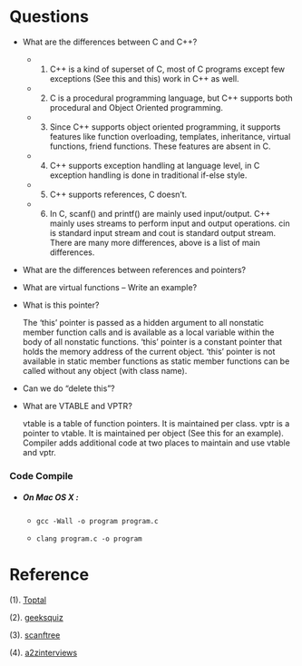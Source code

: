 # Questions
+ What are the differences between C and C++?

  + 1) C++ is a kind of superset of C, most of C programs except few exceptions (See this and this) work in C++ as well.
  + 2) C is a procedural programming language, but C++ supports both procedural and Object Oriented programming.
  + 3) Since C++ supports object oriented programming, it supports features like function overloading, templates, inheritance, virtual functions, friend functions. These features are absent in C.
  + 4) C++ supports exception handling at language level, in C exception handling is done in traditional if-else style.
  + 5) C++ supports references, C doesn’t.
  + 6) In C, scanf() and printf() are mainly used input/output. C++ mainly uses streams to perform input and output operations. cin is standard input stream and cout is standard output stream.
  There are many more differences, above is a list of main differences.

+ What are the differences between references and pointers?
+ What are virtual functions – Write an example?
+ What is this pointer?

  The ‘this’ pointer is passed as a hidden argument to all nonstatic member function calls and is available as a local variable within the body of all nonstatic functions. ‘this’ pointer is a constant pointer that holds the memory address of the current object. ‘this’ pointer is not available in static member functions as static member functions can be called without any object (with class name).

+ Can we do “delete this”?
+ What are VTABLE and VPTR?

    vtable is a table of function pointers. It is maintained per class.
    vptr is a pointer to vtable. It is maintained per object (See this for an example).
    Compiler adds additional code at two places to maintain and use vtable and vptr.

### Code Compile
+ ##### On Mac OS X :
    - `gcc -Wall -o program program.c`

    - `clang program.c -o program`

# Reference
(1). [Toptal](http://www.toptal.com/c-plus-plus/interview-questions)

(2). [geeksquiz](http://geeksquiz.com/commonly-asked-c-interview-questions-set-1/)

(3). [scanftree](http://scanftree.com/programs/c/)

(4). [a2zinterviews](http://www.a2zinterviews.com/Languages/c++/)
